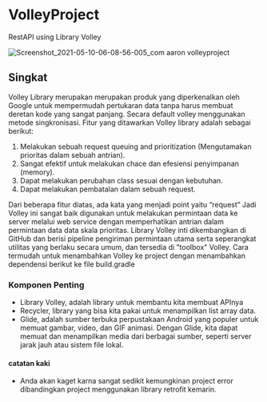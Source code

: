 # VolleyProject
RestAPI using Library Volley

![Screenshot_2021-05-10-06-08-56-005_com aaron volleyproject](https://user-images.githubusercontent.com/60208227/117590104-14416300-b158-11eb-913b-e9fd23c8ec3b.jpg)

## Singkat
Volley Library merupakan merupakan produk yang diperkenalkan oleh Google untuk mempermudah pertukaran data tanpa harus membuat deretan kode yang sangat panjang. Secara default volley menggunakan metode singkronisasi.
Fitur yang ditawarkan Volley library adalah sebagai berikut: 
1. Melakukan sebuah request queuing and prioritization (Mengutamakan prioritas dalam 
sebuah antrian).
2. Sangat efektif untuk melakukan chace dan efesiensi penyimpanan (memory). 
3. Dapat melakukan perubahan class sesuai dengan kebutuhan. 
4. Dapat melakukan pembatalan dalam sebuah request. 

Dari beberapa fitur diatas, ada kata yang menjadi point yaitu “request” Jadi Volley ini 
sangat baik digunakan untuk melakukan permintaan data ke server melalui web service dengan 
memperhatikan antrian dalam permintaan data data skala prioritas.
Library Volley inti dikembangkan di GitHub dan berisi pipeline pengiriman permintaan 
utama serta seperangkat utilitas yang berlaku secara umum, dan tersedia di "toolbox" Volley. Cara 
termudah untuk menambahkan Volley ke project dengan menambahkan dependensi berikut ke file 
build.gradle

### Komponen Penting
- Library Volley, adalah library untuk membantu kita membuat APInya
- Recycler, library yang bisa kita pakai untuk menampilkan list array data.
- Glide, adalah sumber terbuka perpustakaan Android yang populer untuk memuat gambar, video, dan GIF animasi. Dengan Glide, kita dapat memuat dan menampilkan media dari berbagai sumber, seperti server jarak jauh atau sistem file lokal.

#### catatan kaki
- Anda akan kaget karna sangat sedikit kemungkinan project error dibandingkan project menggunakan library retrofit kemarin.
